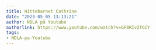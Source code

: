 ```yaml
---
title: Hittebarnet Cathrine
date: "2023-05-05 13:13:21"
author: NDLA på Youtube
authorlink: https://www.youtube.com/watch?v=GF8RIv2TGCY
tags:
- NDLA-pa-Youtube
---
```

